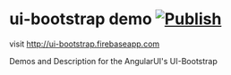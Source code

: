 # ui-bootstrap demo [![Publish](https://github.com/pankajpatel/ui-bootstrap/actions/workflows/publish.yml/badge.svg)](https://github.com/pankajpatel/ui-bootstrap/actions/workflows/publish.yml)

visit http://ui-bootstrap.firebaseapp.com

Demos and Description for the AngularUI's UI-Bootstrap
